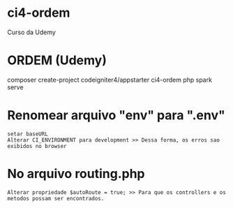 # ci4-ordem
Curso da Udemy 

# ORDEM (Udemy)

composer create-project codeigniter4/appstarter ci4-ordem
php spark serve

# Renomear arquivo "env" para ".env"
	setar baseURL
	Alterar CI_ENVIRONMENT para development >> Dessa forma, os erros sao exibidos no browser
	
# No arquivo routing.php
	Alterar propriedade $autoRoute = true; >> Para que os controllers e os metodos possam ser encontrados.



